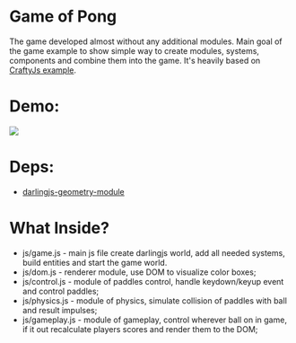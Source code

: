 Game of Pong
============

The game developed almost without any additional modules. Main goal of the game example
to show simple way to create modules, systems, components and combine them into the game.
It's heavily based on [CraftyJs example](http://craftyjs.com/tutorial/getting-started/how-crafty-works).

# Demo: 
[![](https://lh5.googleusercontent.com/-80qp7uh3EZM/UfUXEVNq6TI/AAAAAAAAfoo/twveW1uDI2A/s0/2013-07-28_15-05-19.png)](http://darlingjs.github.io/games/game-of-pong/)

# Deps: 
* [darlingjs-geometry-module](https://github.com/darlingjs/darlingjs-geometry-module)

# What Inside?

* js/game.js - main js file create darlingjs world, add all needed systems, build entities and start the game world.
* js/dom.js - renderer module, use DOM to visualize color boxes;
* js/control.js - module of paddles control, handle keydown/keyup event and control paddles;
* js/physics.js - module of physics, simulate collision of paddles with ball and result impulses;
* js/gameplay.js - module of gameplay, control wherever ball on in game, if it out recalculate players scores and render them to the DOM;

